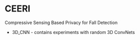 # CEERI
Compressive Sensing Based Privacy for Fall Detection

<ul> 
  <li> 3D_CNN - contains experiments with random 3D ConvNets</li>
  </ul>
  
